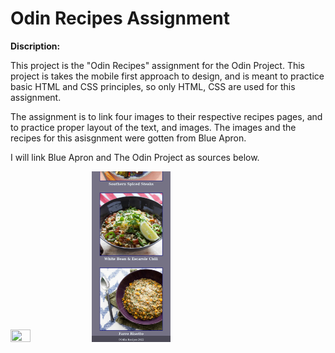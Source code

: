 
# Odin Recipes Assignment

**Discription:**

This project is the "Odin Recipes" assignment for the Odin Project. 
This project is takes the mobile first approach to design, and is meant to practice basic HTML and CSS principles, so only HTML, CSS are used for this assignment.

The assignment is to link four images to their respective recipes pages, and to practice proper layout of the text, and images. 
The images and the recipes for this asisgnment were gotten from Blue Apron.

I will link Blue Apron and The Odin Project as sources below.


<img src="./read-me-mobile-first-one.png" width="25%" height="25%">
<img src="./readme-file-images/read-me-mobile-first-two.png"  width="25%" height="25%">

<!--

![Odin Recipes Homepage](./readme-file-images/read-me-mobile-first-two.png)

-->